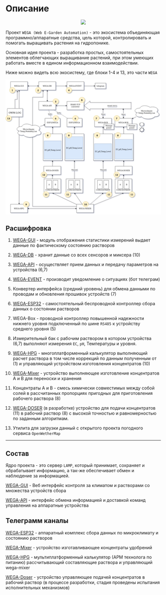 # Описание

<div align="center">
  <a href="https://raw.githubusercontent.com/WEGA-project/WEGA/master/wega.png"><img src="https://raw.githubusercontent.com/WEGA-project/WEGA/master/wega.png" width="350"></a>
</div>


Проект `WEGA (Web E-Garden Automation)` - это экосистема объединяющая программно/аппаратные средства, цель которой, контролировать и помогать выращивать растения на гидропонике. 

Основная идея проекта - разработка простых, самостоятельных элементов облегчающих выращивание растений, при этом умеющих работать вместе в едином информационном взаимодействии.

Ниже можно видеть всю экосистему, где блоки 1-4 и 13, это части `WEGA`

<div align="center">
  <a href="assets/wega-ecosystem.png"><img src="assets/wega-ecosystem.png" width="650"></a>
</div>

## Расшифровка
1. [WEGA-GUI](manual_install.md) - модуль отображения статистики измерений выдает данные по фактическому состоянию растворов


1. [WEGA-DB](manual_install.md) - хранит данные со всех сенсоров и миксера (10)

1. [WEGA-API](manual_install.md) - осуществляет прием данных и передачу параметров на устройства (6,7)

1. [WEGA-EVENT](manual_install.md) - производит уведомление о ситуациях (бот телеграм)

1. Конвертер интерфейса (средний уровень) для обмена данными по проводам и обновления прошивок устройств (7)

1. [WEGA-ESP32](https://github.com/WEGA-project/WEGA-ESP32) - самостоятельный беспроводной контроллер сбора данных о состоянии растворов

1. WEGA-Box - проводной контроллер повышенной надежности нижнего уровня подключенный по шине `RS485` к устройству среднего уровня (5)

1. Измерительный бак с рабочим раствором в котором устройства (6,7) выполняют измерения `EC`, `pH`, Температуры и уровня.

1. [WEGA-HPG](https://github.com/WEGA-project/WEGA-HPG) - многоплатформенный калькулятор выполняющий расчет раствора в том числе коррекций по данным полученным от (1) и управляющий устройством изготовления концентратов (10)

1. [WEGA-Mixer](https://github.com/WEGA-project/WEGA-Mixer) - устройство выполняющее изготовление концентратов A и B для переноски и хранения

1. Концентраты A и B - смесь химически совместимых между собой солей в рассчитанных пропорциях пригодных для приготовления рабочего раствора (8)

1. [WEGA-DOSER](https://t.me/ponicstechno/3632) (в разработке) устройство для подачи концентратов (11) в рабочий раствор (8) с высокой точностью и равномерностью по заданным алгоритмам.

1. Утилита для загрузки данный с открытого проекта погодного сервиса `OpenWetherMap`

---

## Состав
Ядро проекта - это сервер `LAMP`, который принимает, сохраняет и обрабатывает информацию, а так-же обеспечивает обмен и наблюдение за информацией.

[WEGA-GUI](https://github.com/WEGA-project/WEGA/wiki/install) - Веб интерфейс контроля за климатом и растворами со множества устройств сбора

[WEGA-API](https://github.com/WEGA-project/WEGA/wiki/install#_WEGAAPI) - интерфейс обмена информацией и доставкой команд управления на аппаратные устройства

## Телеграмм каналы
[WEGA-ESP32](https://t.me/esp32wega) -  аппаратный комплекс сбора данных по микроклимату и состоянию растворов

[WEGA-Mixer](https://t.me/joinchat/A44FpRjsKccBaBKLWnp1fw) - устройство изготавливающее концентраты удобрений

[WEGA-HPG](https://t.me/wega_hpg) - мультиплатформенный калькулятор (АРМ технолога по питанию) рассчитывающий составляющие раствора и управляющий wega-mixer

[WEGA-Doser](https://t.me/ponicstechno/3632) - устройство управляющее подачей концентратов в рабочий раствор (в процессе разработки, стадия проведены испытания исполнительных механизмов)
